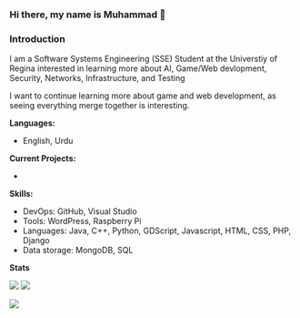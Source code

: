 ### Hi there, my name is Muhammad 👋

### Introduction

I am a Software Systems Engineering (SSE) Student at the Universtiy of Regina interested in learning more about AI, Game/Web devlopment, Security, Networks, Infrastructure, and Testing

I want to continue learning more about game and web development, as seeing everything merge together is interesting.

**Languages:**
* English, Urdu 


**Current Projects:**

* 

**Skills:**
* DevOps: GitHub, Visual Studio
* Tools: WordPress, Raspberry Pi
* Languages: Java, C++, Python, GDScript, Javascript, HTML, CSS, PHP, Django
* Data storage: MongoDB, SQL

**Stats**


![](https://github-readme-stats.vercel.app/api?username=mtzamanpk&theme=gruvbox_light)
![](https://github-readme-streak-stats.herokuapp.com/?user=mtzamanpk&theme=gruvbox_light&hide_border=true)

![](https://github-readme-stats.vercel.app/api/top-langs/?username=mtzamanpk&layout=compact&theme=gruvbox_light)


